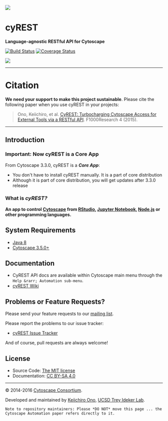 ![](http://cl.ly/XohP/logo300.png)

# cyREST
**Language-agnostic RESTful API for Cytoscape**

[![Build Status](https://travis-ci.org/cytoscape/cyREST.svg?branch=master)](https://travis-ci.org/cytoscape/cyREST)
[![Coverage Status](https://coveralls.io/repos/cytoscape/cyREST/badge.svg)](https://coveralls.io/r/cytoscape/cyREST)

![](http://cl.ly/Xemf/networkx_cytoscape.png)

----
# Citation
__We need your support to make this project sustainable__.  Please cite the following paper when you use cyREST in your projects:

> Ono, Keiichiro, et al. [CyREST: Turbocharging Cytoscape Access for External Tools via a RESTful API](http://f1000research.com/articles/4-478/v1). F1000Research 4 (2015).
----

## Introduction

### Important: Now cyREST is a Core App
From Cytoscape 3.3.0, cyREST is a ___Core App___:

* You don't have to install cyREST manually.  It is a part of core distribution
* Although it is part of core distribution, you will get updates after 3.3.0 release

### What is *cyREST?*
__An app to control [Cytoscape](http://www.cytoscape.org) from [RStudio](http://www.rstudio.com/), [Jupyter Notebook](http://jupyter.org/), [Node.js](http://nodejs.org/) or other programming languages.__

## System Requirements
* [Java 8](http://www.oracle.com/technetwork/java/javase/downloads/index.html)
* [Cytoscape 3.5.0+](http://www.cytoscape.org/)

## Documentation
* CyREST API docs are available within Cytoscape main menu through the `Help &rarr; Automation sub-menu`.
* [cyREST Wiki](https://github.com/cytoscape/cyREST/wiki)

## Problems or Feature Requests?
Please send your feature requests to our [mailing list](https://groups.google.com/forum/#!forum/cytoscape-discuss).

Please report the problems to our issue tracker:

* [cyREST Issue Tracker](https://github.com/cytoscape/cyREST/issues)

And of course, pull requests are always welcome!

## License
* Source Code: [The MIT license](http://opensource.org/licenses/MIT)
* Documentation: [CC BY-SA 4.0](http://creativecommons.org/licenses/by-sa/4.0/)

----
&copy; 2014-2016 [Cytoscape Consortium](http://www.cytoscape.org/).

Developed and maintained by [Keiichiro Ono](http://keiono.github.io/), [UCSD Trey Ideker Lab](http://idekerlab.ucsd.edu/Pages/default.aspx).

```Note to repository maintainers: Please *DO NOT* move this page ... the Cytoscape Automation paper refers directly to it.```
